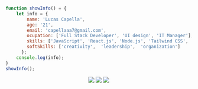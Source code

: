   ```js

function showInfo() = {
      let info = {
          name: 'Lucas Capella',
          age: '21',
          email: 'capellaaa7@gmail.com',
          ocupation: ['Full Stack Developer', 'UI design', 'IT Manager'],
          skills: ['JavaScript', 'React.js', 'Node.js', 'Tailwind CSS', 'Linux'],
          softSkills: ['creativity',  'leadership',  'organization']
        };
      console.log(info);
}
showInfo();
````

<div align="center">
  <a href="https://www.instagram.com/capellinx/" target="_blank"><img src="https://img.shields.io/badge/-Instagram-%23E4405F?style=for-the-badge&logo=instagram&logoColor=white" target="_blank"></a>
  <a href="https://www.linkedin.com/in/lucas-capella-/" target="_blank"><img src="https://img.shields.io/badge/-LinkedIn-%230077B5?style=for-the-badge&logo=linkedin&logoColor=white" target="_blank"></a> 
  <a href="mailto:capellaaa7@gmail.com"><img src="https://img.shields.io/badge/-Gmail-%23333?style=for-the-badge&logo=gmail&logoColor=white" target="_blank"></a>
</div>

